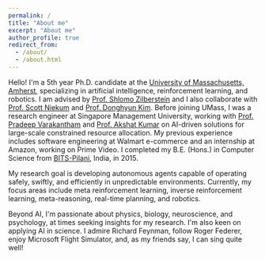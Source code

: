 ```yaml
---
permalink: /
title: "About me"
excerpt: "About me"
author_profile: true
redirect_from: 
  - /about/
  - /about.html
---
```


Hello! I'm a 5th year Ph.D. candidate at the [University of Massachusetts, Amherst](https://www.cics.umass.edu/), specializing in artificial intelligence, reinforcement learning, and robotics. I am advised by [Prof. Shlomo Zilberstein](https://groups.cs.umass.edu/shlomo/) and I also collaborate with [Prof. Scott Niekum](https://www.cics.umass.edu/people/niekum-scott) and [Prof. Donghyun Kim](https://www.cics.umass.edu/people/kim-donghyun). Before joining UMass, I was a research engineer at Singapore Management University, working with [Prof. Pradeep Varakantham](http://www.mysmu.edu/faculty/pradeepv/) and [Prof. Akshat Kumar](http://www.mysmu.edu/faculty/akshatkumar/index.html) on AI-driven solutions for large-scale constrained resource allocation. My previous experience includes software engineering at Walmart e-commerce and an internship at Amazon, working on Prime Video. I completed my B.E. (Hons.) in Computer Science from [BITS-Pilani](https://www.bits-pilani.ac.in/), India, in 2015.

My research goal is developing autonomous agents capable of operating safely, swiftly, and efficiently in unpredictable environments. Currently, my focus areas include meta reinforcement learning, inverse reinforcement learning, meta-reasoning, real-time planning, and robotics.

Beyond AI, I'm passionate about physics, biology, neuroscience, and psychology, at times seeking insights for my research. I'm also keen on applying AI in science. I admire Richard Feynman, follow Roger Federer, enjoy Microsoft Flight Simulator, and, as my friends say, I can sing quite well!